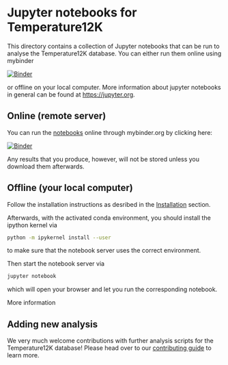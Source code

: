 # Jupyter notebooks for Temperature12K

This directory contains a collection of Jupyter notebooks that can be run to
analyse the Temperature12K database. You can either run them online using mybinder

[![Binder](https://mybinder.org/badge_logo.svg)](https://mybinder.org/v2/gh/Chilipp/Temperature12K-Tests/master)

or offline on your local computer. More information about jupyter notebooks in
general can be found at https://jupyter.org.

## Online (remote server)
You can run the [notebooks](notebooks) online through mybinder.org by clicking
here:

[![Binder](https://mybinder.org/badge_logo.svg)](https://mybinder.org/v2/gh/Chilipp/Temperature12K-Tests/master)

Any results that you produce, however, will not be stored unless you download
them afterwards.

## Offline (your local computer)
Follow the installation instructions as desribed in the
[Installation](../README.md#installation) section.

Afterwards, with the activated conda environment, you should install the
ipython kernel via

```bash
python -m ipykernel install --user
```

to make sure that the notebook server uses the correct environment.

Then start the notebook server via

```bash
jupyter notebook
```

which will open your browser and let you run the corresponding notebook.

More information

## Adding new analysis
We very much welcome contributions with further analysis scripts for the
Temperature12K database! Please head over to our
[contributing guide](../CONTRIBUTING.md#adding-new-analysis-notebooks) to
learn more.
